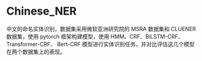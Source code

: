 # Chinese_NER
中文的命名实体识别，数据集采用微软亚洲研究院的 MSRA 数据集和 CLUENER 数据集，使用 pytorch 框架构建模型，使用 HMM、CRF、BiLSTM-CRF、Transformer-CRF、 Bert-CRF 模型进行实体识别任务，并对比评估这几个模型在两个数据集上的表现。
